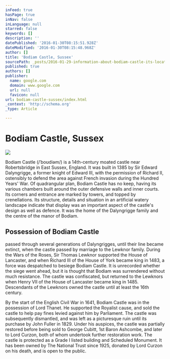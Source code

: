 ```yaml
---
inFeed: true
hasPage: true
inNav: false
inLanguage: null
starred: false
keywords: []
description: ''
datePublished: '2016-01-30T08:15:51.928Z'
dateModified: '2016-01-30T08:15:48.968Z'
author: []
title: 'Bodiam Castle, Sussex'
sourcePath: _posts/2016-01-29-information-about-bodiam-castle-its-located-in-the-far-so.md
published: true
authors: []
publisher:
  name: google.com
  domain: www.google.com
  url: null
  favicon: null
url: bodiam-castle-sussex/index.html
_context: 'http://schema.org'
_type: Article

---
```

# Bodiam Castle, Sussex
![](https://s3-us-west-2.amazonaws.com/the-grid-img/p/b55451315cb61bd0ecf0ca7b891fe17e5aa2feaa.jpg)

Bodiam Castle (/ˈboʊdiəm/) is a 14th-century moated castle
near Robertsbridge in East Sussex, England. It was built in 1385 by Sir Edward
Dalyngrigge, a former knight of Edward III, with the permission of Richard II,
ostensibly to defend the area against French invasion during the Hundred Years'
War. Of quadrangular plan, Bodiam Castle has no keep, having its various
chambers built around the outer defensive walls and inner courts. Its corners
and entrance are marked by towers, and topped by crenellations. Its structure,
details and situation in an artificial watery landscape indicate that display
was an important aspect of the castle's design as well as defence. It was the
home of the Dalyngrigge family and the centre of the manor of Bodiam.

## Possession of Bodiam Castle

passed through several
generations of Dalyngrigges, until their line became extinct, when the castle
passed by marriage to the Lewknor family. During the Wars of the Roses, Sir
Thomas Lewknor supported the House of Lancaster, and when Richard III of the
House of York became king in 1483, a force was despatched to besiege Bodiam
Castle. It is unrecorded whether the siege went ahead, but it is thought that
Bodiam was surrendered without much resistance. The castle was confiscated, but
returned to the Lewknors when Henry VII of the House of Lancaster became king
in 1485\. Descendants of the Lewknors owned the castle until at least the 16th
century.

By the start of the English Civil War in 1641, Bodiam Castle
was in the possession of Lord Thanet. He supported the Royalist cause, and sold
the castle to help pay fines levied against him by Parliament. The castle was
subsequently dismantled, and was left as a picturesque ruin until its purchase
by John Fuller in 1829\. Under his auspices, the castle was partially restored
before being sold to George Cubitt, 1st Baron Ashcombe, and later to Lord
Curzon, both of whom undertook further restoration work. The castle is
protected as a Grade I listed building and Scheduled Monument. It has been
owned by The National Trust since 1925, donated by Lord Curzon on his death,
and is open to the public.